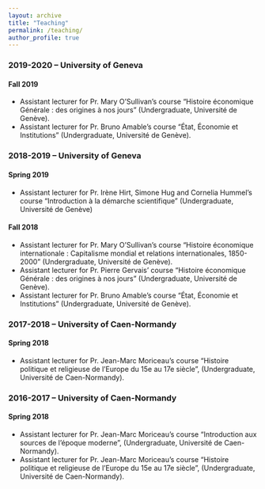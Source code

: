 ```yaml
---
layout: archive
title: "Teaching"
permalink: /teaching/
author_profile: true
---
```



### 2019-2020 – University of Geneva

#### Fall 2019

 *  Assistant lecturer for Pr. Mary O’Sullivan’s course “Histoire économique Générale : des origines à nos jours” (Undergraduate, Université de Genève).
 *  Assistant lecturer for Pr. Bruno Amable’s course “État, Économie et Institutions” (Undergraduate, Université de Genève).
 
### 2018-2019 – University of Geneva

#### Spring 2019

*  Assistant lecturer for Pr. Irène Hirt, Simone Hug and Cornelia Hummel’s course “Introduction à la démarche scientifique” (Undergraduate, Université de Genève)

#### Fall 2018

*  Assistant lecturer for Pr. Mary O’Sullivan’s course “Histoire économique internationale : Capitalisme mondial et relations internationales, 1850-2000” (Undergraduate, Université de Genève).
*  Assistant lecturer for Pr. Pierre Gervais’ course “Histoire économique Générale : des origines à nos jours” (Undergraduate, Université de Genève).
*  Assistant lecturer for Pr. Bruno Amable’s course “État, Économie et Institutions” (Undergraduate, Université de Genève).

### 2017-2018 – University of Caen-Normandy

#### Spring 2018

*  Assistant lecturer for Pr. Jean-Marc Moriceau’s course “Histoire politique et religieuse de l’Europe du 15e au 17e siècle”, (Undergraduate, Université de Caen-Normandy).

### 2016-2017 – University of Caen-Normandy

#### Spring 2018

*  Assistant lecturer for Pr. Jean-Marc Moriceau’s course “Introduction aux sources de l’époque moderne”, (Undergraduate, Université de Caen-Normandy).
*  Assistant lecturer for Pr. Jean-Marc Moriceau’s course “Histoire politique et religieuse de l’Europe du 15e au 17e siècle”, (Undergraduate, Université de Caen-Normandy).
